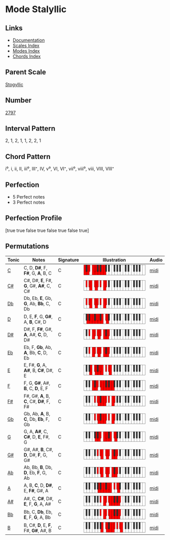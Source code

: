 # Mode Stalyllic

## Links

- [Documentation](index.md)
- [Scales Index](Scales.md)
- [Modes Index](Modes.md)
- [Chords Index](Chords.md)

## Parent Scale

[Stogyllic](ScaleStogyllic.md)

## Number

[2797](https://ianring.com/musictheory/scales/2797)

## Interval Pattern

2, 1, 2, 1, 1, 2, 2, 1

## Chord Pattern

i⁰, i, ii, II, iii⁰, III⁺, IV, v⁰, VI, VI⁺, vii⁰, viii⁰, viii, VIII, VIII⁺

## Perfection

- 5 Perfect notes
- 3 Perfect notes

## Perfection Profile

[true true false true false true false true]

## Permutations

| Tonic | Notes | Signature | Illustration | Audio |
|-------|-------|-----------|--------------|-------|
| [C](ModeCNaturalStalyllic.md) | C, D, **D#**, F, **F#**, G, **A**, B, C | C | ![CNaturalStalyllic](ModeCNaturalStalyllic.png) | [midi](https://github.com/edipermadi/music/blob/main/docs/ModeCNaturalStalyllic.mid?raw=true) |
| [C#](ModeCSharpStalyllic.md) | C#, D#, **E**, F#, **G**, G#, **A#**, C, C# | C | ![CSharpStalyllic](ModeCSharpStalyllic.png) | [midi](https://github.com/edipermadi/music/blob/main/docs/ModeCSharpStalyllic.mid?raw=true) |
| [Db](ModeDFlatStalyllic.md) | Db, Eb, **E**, Gb, **G**, Ab, **Bb**, C, Db | C | ![DFlatStalyllic](ModeDFlatStalyllic.png) | [midi](https://github.com/edipermadi/music/blob/main/docs/ModeDFlatStalyllic.mid?raw=true) |
| [D](ModeDNaturalStalyllic.md) | D, E, **F**, G, **G#**, A, **B**, C#, D | C | ![DNaturalStalyllic](ModeDNaturalStalyllic.png) | [midi](https://github.com/edipermadi/music/blob/main/docs/ModeDNaturalStalyllic.mid?raw=true) |
| [D#](ModeDSharpStalyllic.md) | D#, F, **F#**, G#, **A**, A#, **C**, D, D# | C | ![DSharpStalyllic](ModeDSharpStalyllic.png) | [midi](https://github.com/edipermadi/music/blob/main/docs/ModeDSharpStalyllic.mid?raw=true) |
| [Eb](ModeEFlatStalyllic.md) | Eb, F, **Gb**, Ab, **A**, Bb, **C**, D, Eb | C | ![EFlatStalyllic](ModeEFlatStalyllic.png) | [midi](https://github.com/edipermadi/music/blob/main/docs/ModeEFlatStalyllic.mid?raw=true) |
| [E](ModeENaturalStalyllic.md) | E, F#, **G**, A, **A#**, B, **C#**, D#, E | C | ![ENaturalStalyllic](ModeENaturalStalyllic.png) | [midi](https://github.com/edipermadi/music/blob/main/docs/ModeENaturalStalyllic.mid?raw=true) |
| [F](ModeFNaturalStalyllic.md) | F, G, **G#**, A#, **B**, C, **D**, E, F | C | ![FNaturalStalyllic](ModeFNaturalStalyllic.png) | [midi](https://github.com/edipermadi/music/blob/main/docs/ModeFNaturalStalyllic.mid?raw=true) |
| [F#](ModeFSharpStalyllic.md) | F#, G#, **A**, B, **C**, C#, **D#**, F, F# | C | ![FSharpStalyllic](ModeFSharpStalyllic.png) | [midi](https://github.com/edipermadi/music/blob/main/docs/ModeFSharpStalyllic.mid?raw=true) |
| [Gb](ModeGFlatStalyllic.md) | Gb, Ab, **A**, B, **C**, Db, **Eb**, F, Gb | C | ![GFlatStalyllic](ModeGFlatStalyllic.png) | [midi](https://github.com/edipermadi/music/blob/main/docs/ModeGFlatStalyllic.mid?raw=true) |
| [G](ModeGNaturalStalyllic.md) | G, A, **A#**, C, **C#**, D, **E**, F#, G | C | ![GNaturalStalyllic](ModeGNaturalStalyllic.png) | [midi](https://github.com/edipermadi/music/blob/main/docs/ModeGNaturalStalyllic.mid?raw=true) |
| [G#](ModeGSharpStalyllic.md) | G#, A#, **B**, C#, **D**, D#, **F**, G, G# | C | ![GSharpStalyllic](ModeGSharpStalyllic.png) | [midi](https://github.com/edipermadi/music/blob/main/docs/ModeGSharpStalyllic.mid?raw=true) |
| [Ab](ModeAFlatStalyllic.md) | Ab, Bb, **B**, Db, **D**, Eb, **F**, G, Ab | C | ![AFlatStalyllic](ModeAFlatStalyllic.png) | [midi](https://github.com/edipermadi/music/blob/main/docs/ModeAFlatStalyllic.mid?raw=true) |
| [A](ModeANaturalStalyllic.md) | A, B, **C**, D, **D#**, E, **F#**, G#, A | C | ![ANaturalStalyllic](ModeANaturalStalyllic.png) | [midi](https://github.com/edipermadi/music/blob/main/docs/ModeANaturalStalyllic.mid?raw=true) |
| [A#](ModeASharpStalyllic.md) | A#, C, **C#**, D#, **E**, F, **G**, A, A# | C | ![ASharpStalyllic](ModeASharpStalyllic.png) | [midi](https://github.com/edipermadi/music/blob/main/docs/ModeASharpStalyllic.mid?raw=true) |
| [Bb](ModeBFlatStalyllic.md) | Bb, C, **Db**, Eb, **E**, F, **G**, A, Bb | C | ![BFlatStalyllic](ModeBFlatStalyllic.png) | [midi](https://github.com/edipermadi/music/blob/main/docs/ModeBFlatStalyllic.mid?raw=true) |
| [B](ModeBNaturalStalyllic.md) | B, C#, **D**, E, **F**, F#, **G#**, A#, B | C | ![BNaturalStalyllic](ModeBNaturalStalyllic.png) | [midi](https://github.com/edipermadi/music/blob/main/docs/ModeBNaturalStalyllic.mid?raw=true) |
